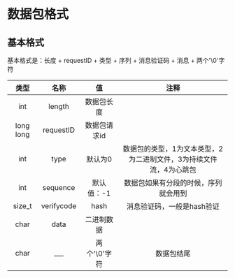 # 数据包格式
## 基本格式
基本格式是：长度 + requestID + 类型 + 序列 + 消息验证码 + 消息 + 两个'\0'字符  

| 类型 | 名称 | 值 | 注释 |
| :---: | :---: | :---: | :---: |
| int | length | 数据包长度 |  |
| long long | requestID | 数据包请求id |  |
| int | type | 默认为0 | 数据包的类型，1为文本类型，2为二进制文件，3为持续文件流，4为心跳包 |
| int | sequence | 默认值：-1 | 数据包如果有分段的时候，序列就会用到 |
| size_t | verifycode | hash | 消息验证码，一般是hash验证 |
| char | data | 二进制数据 ||
| char | ___ | 两个'\0'字符 | 数据包结尾 |